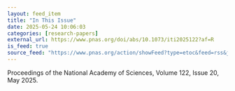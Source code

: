 ```yaml
---
layout: feed_item
title: "In This Issue"
date: 2025-05-24 10:06:03
categories: [research-papers]
external_url: https://www.pnas.org/doi/abs/10.1073/iti2025122?af=R
is_feed: true
source_feed: "https://www.pnas.org/action/showFeed?type=etoc&feed=rss&jc=pnas"
---
```


Proceedings of the National Academy of Sciences, Volume 122, Issue 20, May 2025. 
